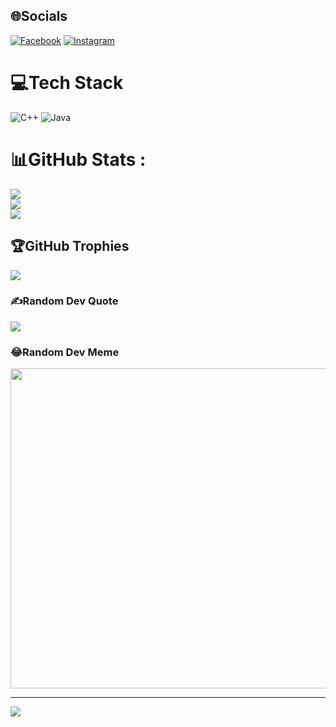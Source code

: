 

## 🌐Socials
[![Facebook](https://img.shields.io/badge/Facebook-%231877F2.svg?logo=Facebook&logoColor=white)](https://facebook.com/https://www.facebook.com/profile.php?id=100017121455155) [![Instagram](https://img.shields.io/badge/Instagram-%23E4405F.svg?logo=Instagram&logoColor=white)](https://instagram.com/https://www.instagram.com/phios.jest_/) 

# 💻Tech Stack
![C++](https://img.shields.io/badge/c++-%2300599C.svg?style=for-the-badge&logo=c%2B%2B&logoColor=white) ![Java](https://img.shields.io/badge/java-%23ED8B00.svg?style=for-the-badge&logo=java&logoColor=white)
# 📊GitHub Stats :
![](https://github-readme-stats.vercel.app/api?username=JestWeoz&theme=dark&hide_border=true&include_all_commits=true&count_private=false)<br/>
![](https://github-readme-streak-stats.herokuapp.com/?user=JestWeoz&theme=dark&hide_border=true)<br/>
![](https://github-readme-stats.vercel.app/api/top-langs/?username=JestWeoz&theme=dark&hide_border=true&include_all_commits=true&count_private=false&layout=compact)

## 🏆GitHub Trophies
![](https://github-trophies.vercel.app/?username=JestWeoz&theme=onedark&no-frame=true&no-bg=true&margin-w=4)

### ✍️Random Dev Quote
![](https://quotes-github-readme.vercel.app/api?type=horizontal&theme=radical)

### 😂Random Dev Meme
<img src="https://random-memer.herokuapp.com/" width="512px"/>

---
[![](https://visitcount.itsvg.in/api?id=JestWeoz&icon=0&color=0)](https://visitcount.itsvg.in)
